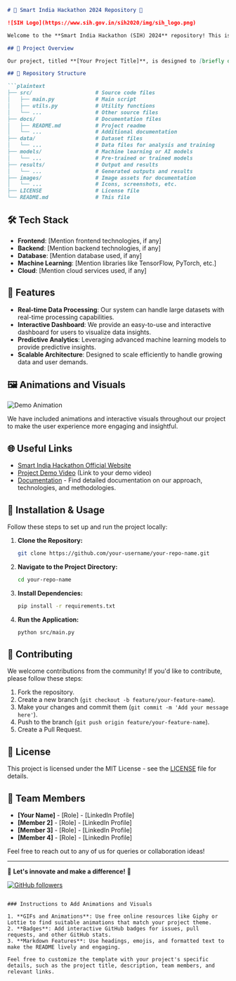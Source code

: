 
```markdown
# 🚀 Smart India Hackathon 2024 Repository 🚀

![SIH Logo](https://www.sih.gov.in/sih2020/img/sih_logo.png)

Welcome to the **Smart India Hackathon (SIH) 2024** repository! This is the official repository for our team's participation in the SIH 2024, where we aim to innovate and bring solutions to real-world problems.

## 🎯 Project Overview

Our project, titled **[Your Project Title]**, is designed to [briefly describe the project's main goal or purpose]. We have leveraged cutting-edge technologies and innovative approaches to solve [mention the problem statement or challenge].

## 📂 Repository Structure

```plaintext
├── src/                    # Source code files
│   ├── main.py             # Main script
│   ├── utils.py            # Utility functions
│   └── ...                 # Other source files
├── docs/                   # Documentation files
│   ├── README.md           # Project readme
│   └── ...                 # Additional documentation
├── data/                   # Dataset files
│   └── ...                 # Data files for analysis and training
├── models/                 # Machine learning or AI models
│   └── ...                 # Pre-trained or trained models
├── results/                # Output and results
│   └── ...                 # Generated outputs and results
├── images/                 # Image assets for documentation
│   └── ...                 # Icons, screenshots, etc.
├── LICENSE                 # License file
└── README.md               # This file
```

## 🛠️ Tech Stack

- **Frontend**: [Mention frontend technologies, if any]
- **Backend**: [Mention backend technologies, if any]
- **Database**: [Mention database used, if any]
- **Machine Learning**: [Mention libraries like TensorFlow, PyTorch, etc.]
- **Cloud**: [Mention cloud services used, if any]

## 🚀 Features

- **Real-time Data Processing**: Our system can handle large datasets with real-time processing capabilities.
- **Interactive Dashboard**: We provide an easy-to-use and interactive dashboard for users to visualize data insights.
- **Predictive Analytics**: Leveraging advanced machine learning models to provide predictive insights.
- **Scalable Architecture**: Designed to scale efficiently to handle growing data and user demands.

## 🖼️ Animations and Visuals

![Demo Animation](https://media.giphy.com/media/3o7btPCcdNniyf0ArS/giphy.gif)

We have included animations and interactive visuals throughout our project to make the user experience more engaging and insightful.

## 🌐 Useful Links

- [Smart India Hackathon Official Website](https://www.sih.gov.in)
- [Project Demo Video](#) (Link to your demo video)
- [Documentation](docs/README.md) - Find detailed documentation on our approach, technologies, and methodologies.

## 📜 Installation & Usage

Follow these steps to set up and run the project locally:

1. **Clone the Repository:**
   ```bash
   git clone https://github.com/your-username/your-repo-name.git
   ```
   
2. **Navigate to the Project Directory:**
   ```bash
   cd your-repo-name
   ```

3. **Install Dependencies:**
   ```bash
   pip install -r requirements.txt
   ```

4. **Run the Application:**
   ```bash
   python src/main.py
   ```

## 🧩 Contributing

We welcome contributions from the community! If you'd like to contribute, please follow these steps:

1. Fork the repository.
2. Create a new branch (`git checkout -b feature/your-feature-name`).
3. Make your changes and commit them (`git commit -m 'Add your message here'`).
4. Push to the branch (`git push origin feature/your-feature-name`).
5. Create a Pull Request.

## 📝 License

This project is licensed under the MIT License - see the [LICENSE](LICENSE) file for details.

## 🤝 Team Members

- **[Your Name]** - [Role] - [LinkedIn Profile]
- **[Member 2]** - [Role] - [LinkedIn Profile]
- **[Member 3]** - [Role] - [LinkedIn Profile]
- **[Member 4]** - [Role] - [LinkedIn Profile]

Feel free to reach out to any of us for queries or collaboration ideas!

---

🎉 **Let's innovate and make a difference!** 🚀

[![GitHub followers](https://img.shields.io/github/followers/your-username.svg?style=social&label=Follow&maxAge=2592000)](https://github.com/your-username?tab=followers)
```

### Instructions to Add Animations and Visuals

1. **GIFs and Animations**: Use free online resources like Giphy or Lottie to find suitable animations that match your project theme.
2. **Badges**: Add interactive GitHub badges for issues, pull requests, and other GitHub stats.
3. **Markdown Features**: Use headings, emojis, and formatted text to make the README lively and engaging.

Feel free to customize the template with your project's specific details, such as the project title, description, team members, and relevant links.
